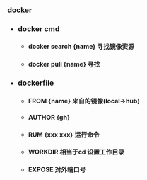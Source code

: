 ### docker 

* ### docker cmd

  * #### docker search {name} 寻找镜像资源

  * #### docker pull {name} 寻找
 
* ### dockerfile
  
  * #### FROM {name} 来自的镜像(local->hub)
  
  * #### AUTHOR {gh}
  
  * #### RUM {xxx xxx} 运行命令
  
  * #### WORKDIR 相当于cd 设置工作目录
  
  * #### EXPOSE 对外端口号
